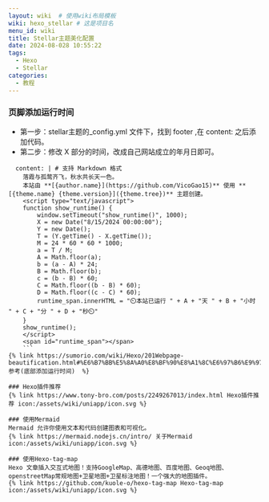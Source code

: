 ```yaml
---
layout: wiki  # 使用wiki布局模板
wiki: hexo_stellar # 这是项目名
menu_id: wiki
title: Stellar主题美化配置
date: 2024-08-028 10:55:22
tags: 
  - Hexo
  - Stellar
categories: 
  - 教程
---
```


### 页脚添加运行时间
- 第一步：stellar主题的_config.yml 文件下，找到  footer ,在 content: 之后添加代码。
- 第二步：修改 X 部分的时间，改成自己网站成立的年月日即可。
```
  content: | # 支持 Markdown 格式
    落霞与孤鹜齐飞，秋水共长天一色。
    本站由 **[{author.name}](https://github.com/VicoGao15)** 使用 **[{theme.name} {theme.version}]({theme.tree})** 主题创建。
    <script type="text/javascript">
    function show_runtime() {
        window.setTimeout("show_runtime()", 1000);
        X = new Date("8/15/2024 00:00:00");
        Y = new Date();
        T = (Y.getTime() - X.getTime());
        M = 24 * 60 * 60 * 1000;
        a = T / M;
        A = Math.floor(a);
        b = (a - A) * 24;
        B = Math.floor(b);
        c = (b - B) * 60;
        C = Math.floor((b - B) * 60);
        D = Math.floor((c - C) * 60);
        runtime_span.innerHTML = "⏲️本站已运行 " + A + "天 " + B + "小时 " + C + "分 " + D + "秒⏲️"
    }
    show_runtime();
    </script>
    <span id="runtime_span"></span>
    ```
{% link https://sumorio.com/wiki/Hexo/201Webpage-beautification.html#%E6%B7%BB%E5%8A%A0%E8%BF%90%E8%A1%8C%E6%97%B6%E9%97%B4 参考(底部添加运行时间)  %}

### Hexo插件推荐
{% link https://www.tony-bro.com/posts/2249267013/index.html Hexo插件推荐 icon:/assets/wiki/uniapp/icon.svg %}

### 使用Mermaid
Mermaid 允许你使用文本和代码创建图表和可视化。
{% link https://mermaid.nodejs.cn/intro/ 关于Mermaid icon:/assets/wiki/uniapp/icon.svg %}

### 使用Hexo-tag-map
Hexo 文章插入交互式地图！支持GoogleMap、高德地图、百度地图、Geoq地图、openstreetMap常规地图+卫星地图+卫星标注地图！一个强大的地图插件。
{% link https://github.com/kuole-o/hexo-tag-map Hexo-tag-map icon:/assets/wiki/uniapp/icon.svg %}